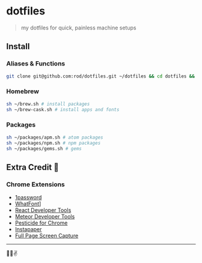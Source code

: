 # dotfiles

> my dotfiles for quick, painless machine setups

## Install

### Aliases & Functions

```bash
git clone git@github.com:rod/dotfiles.git ~/dotfiles && cd dotfiles && source setup.sh
```

### Homebrew

```bash
sh ~/brew.sh # install packages
sh ~/brew-cask.sh # install apps and fonts
```
### Packages
 
```bash
sh ~/packages/apm.sh # atom packages
sh ~/packages/npm.sh # npm packages
sh ~/packages/gems.sh # gems
```

## Extra Credit 🌟

### Chrome Extensions
-   [1password](https://chrome.google.com/webstore/detail/1password-password-manage/aomjjhallfgjeglblehebfpbcfeobpgk?hl=en-US)
-   [WhatFont](https://chrome.google.com/webstore/detail/whatfont/jabopobgcpjmedljpbcaablpmlmfcogm?hl=en-US)]
-   [React Developer Tools](https://chrome.google.com/webstore/detail/react-developer-tools/fmkadmapgofadopljbjfkapdkoienihi)
-   [Meteor Developer Tools](https://chrome.google.com/webstore/detail/meteor-devtools/ippapidnnboiophakmmhkdlchoccbgje?hl=en-US)
-   [Pesticide for Chrome](https://chrome.google.com/webstore/detail/pesticide-for-chrome/bblbgcheenepgnnajgfpiicnbbdmmooh)
-   [Instapaper](https://chrome.google.com/webstore/detail/instapaper/ldjkgaaoikpmhmkelcgkgacicjfbofhh)
-   [Full Page Screen Capture](https://chrome.google.com/webstore/detail/full-page-screen-capture/fdpohaocaechififmbbbbbknoalclacl/related?hl=en-US)

---

👊💥✌️
